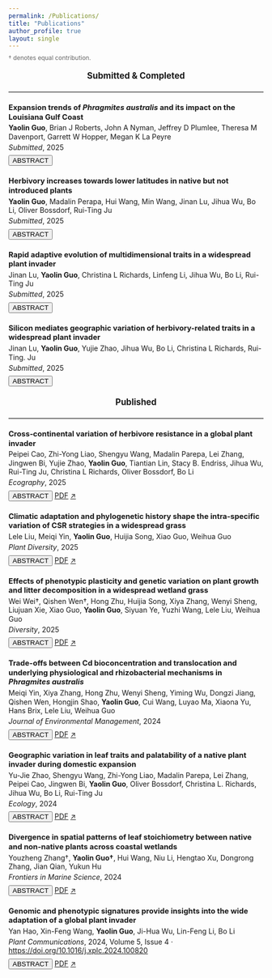 ```yaml
---
permalink: /Publications/
title: "Publications"
author_profile: true
layout: single
---
```



<p style="font-size: 0.85em; color: #666; margin-top: -0.5em; margin-bottom: 1.5em;">
  † denotes equal contribution.
</p>


<div style="text-align: center; font-weight: bold; font-size: 1.2em; margin-top: 1em; margin-bottom: 0.8em;">
  Submitted &amp; Completed
</div>


<hr style="border: none; border-top: 1px solid #ccc; margin: 1.5em 0;" />


<div style="line-height: 1.25; margin-bottom: 1.5em;">
  <p style="font-weight: bold; font-size: 1.05em; margin: 0;">
    Expansion trends of <em>Phragmites australis</em> and its impact on the Louisiana Gulf Coast
  </p>
  <p style="margin: 0.25em 0 0 0;">
    <strong>Yaolin Guo</strong>, Brian J Roberts, John A Nyman, Jeffrey D Plumlee, Theresa M Davenport, Garrett W Hopper, Megan K La Peyre
  </p>
  <p style="margin: 0.25em 0 0 0;">
    <em>Submitted</em>, 2025
  </p>
  <div style="margin: 0.5em 0;">
    <button class="btn toggle-abstract">ABSTRACT</button>
  </div>
  <div class="abstract-box" style="display: none; font-size: 0.90em;">
  Invasive plant species pose substantial threats to ecosystem integrity by disrupting ecosystem processes, reducing biodiversity and complicating restoration and management efforts. Non-native lineages of <em>Phragmites australis</em> are invasive in wetlands across parts of North America, causing declines in the diversity of native wetland plants and disrupting biogeochemical cycles. Despite recognition of these effects, substantial knowledge gaps remain regarding the spatiotemporal dynamics, environmental drivers, and consequences for native communities of <em>Phragmites</em> expansion. Here, long-term data from the Louisiana Coastwide Reference Monitoring System (CRMS), collected from 2006 to 2023 and spanning 390 sites across nine coastal basins, were examined to characterize the spatiotemporal dynamics of <em>Phragmites</em> cover and expansion rates, along with associated changes in co-occurring native plant species and soil properties. Louisiana has supported non-invasive genotypes of <em>Phragmites</em> for over a century and the invasive European lineage since ~2000. However, the CRMS dataset does not distinguish among these genotypes. Thus, we analyze <em>Phragmites</em> expansion at the species-level, acknowledging that future studies distinguishing genotype-specific dynamics would be informative. <em>Phragmites</em> dynamics varied markedly among basins over the study period: <em>Phragmites</em> cover decreased in the Mississippi River Delta (initially >25%), whereas the Calcasieu-Sabine, Mermentau, Teche-Vermilion and Terrebonne basins, each starting with <5% cover, exhibited positive expansion rates. The remaining four basins maintained low and stable <em>Phragmites</em> cover (<5%) over the study period. In basins with positive expansion rates, <em>Phragmites</em> cover was associated with a decrease in native species cover. Overall, <em>Phragmites</em> expansion were positively associated with nutrient-rich and acidic soils and elevated salinity, highlighting key environmental factors that could inform targeted management to prevent or mitigate its expansion. The magnitude and pattern of <em>Phragmites</em> spread differed across Louisiana’s coastal basins, partially explained by differing hydrological regimes, including sediment and nutrient inputs, and water-level fluctuations. While <em>Phragmites</em> cover remains low in most basins (<10%), ongoing expansion could disrupt native communities and critical ecosystem functions, highlighting the potential value of developing basin-specific strategies to maintain and enhance wetland resilience and ecosystem services. Our basin-level framework provides a transferable template for targeted monitoring and adaptive management of <em>Phragmites</em> in other estuarine and deltaic systems.
  </div>
</div>


<div style="line-height: 1.25; margin-bottom: 1.5em;">
  <p style="font-weight: bold; font-size: 1.05em; margin: 0;">
    Herbivory increases towards lower latitudes in native but not introduced plants
  </p>
  <p style="margin: 0.25em 0 0 0;">
    <strong>Yaolin Guo</strong>, Madalin Perapa, Hui Wang, Min Wang, Jinan Lu, Jihua Wu, Bo Li, Oliver Bossdorf, Rui-Ting Ju
  </p>
  <p style="margin: 0.25em 0 0 0;">
    <em>Submitted</em>, 2025
  </p>
  <div style="margin: 0.5em 0;">
    <button class="btn toggle-abstract">ABSTRACT</button>
  </div>
  <div class="abstract-box" style="display: none; font-size: 0.90em;">
    A well-established idea in plant macroecology is that the intensity of herbivory increases towards lower latitudes. However, this pattern may only be true for native plants, whereas non-native plants might not show such latitudinal cline because of their disequilibrium, and delayed coevolution, with the native herbivores. To test this hypothesis, we extracted 10,860 herbivory observations globally, and derived 709 effect sizes describing latitudinal gradients of herbivory with native and non-native plant species. We indeed found a significant overall increase in herbivory intensity at lower latitudes for native plants, but not for non-native plants. We also found that these contrasting patterns were associated with differences in climatic factors and herbivore guilds but not phylogenetic differences. Our meta-analysis confirms a fundamental difference in the macroecology of herbivory between native and non-native plants, underscoring the critical role of biogeographic context in shaping latitudinal herbivory dynamics.
  </div>
</div>


<div style="line-height: 1.25; margin-bottom: 1.5em;">
  <p style="font-weight: bold; font-size: 1.05em; margin: 0;">
    Rapid adaptive evolution of multidimensional traits in a widespread plant invader
  </p>
  <p style="margin: 0.25em 0 0 0;">
    Jinan Lu, <strong>Yaolin Guo</strong>, Christina L Richards, Linfeng Li, Jihua Wu, Bo Li, Rui-Ting Ju
  </p>
  <p style="margin: 0.25em 0 0 0;">
    <em>Submitted</em>, 2025
  </p>
  <div style="margin: 0.5em 0;">
    <button class="btn toggle-abstract">ABSTRACT</button>
  </div>
  <div class="abstract-box" style="display: none; font-size: 0.90em;">
    Rapid evolution contributes to plant invasion success. Few studies have considered the coevolution of multidimensional traits of growth/reproduction and defense simultaneously across large geographic scales in invasive plants. We compared multiple traits related to growth, fecundity, and defense against generalist herbivores in 85 genetic families of the widespread invasive plant <em>Spartina alterniflora</em> collected from native (US, 27.70°N–34.73°N) and introduced (China, 20.90°N–39.04°N) ranges. Based on trait measures, we conducted complementary analyses including syndrome clustering, selection analysis, and testing for trait–climate relationships. Of 18 tested variables, ten revealed genetic-based differences between native and introduced ranges, and nine exhibited latitudinal clines within the introduced range. Introduced families exhibited superior syndromes with greater growth, fecundity, and defense, which were linked to provenance climates and could enhance plant competitiveness and spread. We conclude that within only 40 years since its introduction to China, <em>Spartina</em> has evolved an integrated ecological strategy to enhance invasiveness under climate selective pressure. Our study underscores the importance of considering multivariate traits to understand plant invasion success.
  </div>
</div>


<div style="line-height: 1.25; margin-bottom: 1.5em;">
  <p style="font-weight: bold; font-size: 1.05em; margin: 0;">
    Silicon mediates geographic variation of herbivory-related traits in a widespread plant invader
  </p>
  <p style="margin: 0.25em 0 0 0;">
    Jinan Lu, <strong>Yaolin Guo</strong>, Yujie Zhao, Jihua Wu, Bo Li, Christina L Richards, Rui-Ting. Ju
  </p>
  <p style="margin: 0.25em 0 0 0;">
    <em>Submitted</em>, 2025
  </p>
  <div style="margin: 0.5em 0;">
    <button class="btn toggle-abstract">ABSTRACT</button>
  </div>
  <div class="abstract-box" style="display: none; font-size: 0.90em;">
    Silicon, the Earth’s second most abundant element, affects plant defenses across large geographic scales, which is an interesting yet mostly unexplored issue in non-native species. We investigated silicon-mediated variation in defensive/nutritional traits and palatability to generalist herbivores in 16 geographic populations of the invasive grass <em>Spartina alterniflora</em> collected from native and introduced ranges. We found that silicon supplementation generally increased silicon accumulation in <em>Spartina</em> leaves, enhanced their physical/chemical defenses, and reduced nutritional quality, ultimately impeding the growth of generalists. Introduced populations, independent of silicon treatments, had significantly higher silicon content in leaves than native populations. However, silicon supplementation increased more leaf silicon in low-latitude introduced populations than in high-latitude ones. Moreover, the mechanisms of silicon accumulation affecting generalists differed between provenances: enhancing chemical defenses in native populations, but improving structural or chemical defenses in introduced ones. These results suggest a rapid evolution of silicon-mediated defense strategies in introduced populations. Our findings highlight how non-native plants utilize silicon to enhance defenses and underscore the importance of metalloid defenses in invasion success.
  </div>
</div>





<div style="text-align: center; font-weight: bold; font-size: 1.2em; margin-top: 1em; margin-bottom: 0.8em;">
  Published
</div>


<hr style="border: none; border-top: 1px solid #ccc; margin: 1.5em 0;" />


<div style="line-height: 1.25; margin-bottom: 1.5em;">
  <p style="font-weight: bold; font-size: 1.05em; margin: 0;">
    Cross‐continental variation of herbivore resistance in a global plant invader
  </p>
  <p style="margin: 0.25em 0 0 0;">
    Peipei Cao, Zhi-Yong Liao, Shengyu Wang, Madalin Parepa, Lei Zhang, Jingwen Bi, Yujie Zhao, <strong>Yaolin Guo</strong>, Tiantian Lin, Stacy B. Endriss, Jihua Wu, Rui-Ting Ju, Christina L Richards, Oliver Bossdorf, Bo Li
  </p>
  <p style="margin: 0.25em 0 0 0;">
    <em>Ecography</em>, 2025
  </p>
  <div style="margin: 0.5em 0;">
    <button class="btn toggle-abstract">ABSTRACT</button>
    <a href="/assets/papers/Cao2025_Ecography.pdf" class="btn" target="_blank">PDF</a>
    <a href="https://doi.org/10.1111/ecog.07569" class="btn" target="_blank">↗</a>
  </div>
  <div class="abstract-box" style="display: none; font-size: 0.90em;">
    While successful plant invasions often occur in novel environments, invasive species usually occupy broad niches within their native and introduced ranges. A better understanding of the process of invasion therefore requires a wide sampling of ranges, and a good knowledge of introduction history. We tested for differentiation in herbivore resistance among 128 introduced (European, North American) and native (Chinese, Japanese) populations of the invasive Japanese knotweed <em>Reynoutria japonica</em> in two common gardens in the native range: one in Shanghai and the other in Yunnan. In both gardens, we found that herbivore resistance of plants from introduced populations differed from that of native populations in China but not from native populations in Japan, the putative source of introduction. Compared to native Chinese populations, plants from native Japanese populations and introduced European and North American populations had thicker leaves in both common gardens, and a lower C:N ratio but higher flavonoids content in the Shanghai garden. Variation in herbivore resistance was more strongly associated with climate of collecting sites for populations from the native range than for those from introduced ranges. Our results support the hypothesis that introduction of particularly resistant plants from Japan may have played a key role in driving biogeographic variation in herbivore resistance. Our study highlights the importance of understanding introduction history to interpret the biogeographic divergence of global plant invaders.
  </div>
</div>


<div style="line-height: 1.25; margin-bottom: 1.5em;">
  <p style="font-weight: bold; font-size: 1.05em; margin: 0;">
    Climatic adaptation and phylogenetic history shape the intra-specific variation of CSR strategies in a widespread grass
  </p>
  <p style="margin: 0.25em 0 0 0;">
    Lele Liu, Meiqi Yin, <strong>Yaolin Guo</strong>, Huijia Song, Xiao Guo, Weihua Guo
  </p>
  <p style="margin: 0.25em 0 0 0;">
    <em>Plant Diversity</em>, 2025
  </p>
  <div style="margin: 0.5em 0;">
    <button class="btn toggle-abstract">ABSTRACT</button>
    <a href="/assets/papers/Liu2025_PlantDiversity.pdf" class="btn" target="_blank">PDF</a>
    <a href="https://doi.org/10.1016/j.pld.2025.06.001" class="btn" target="_blank">↗</a>
  </div>
  <div class="abstract-box" style="display: none; font-size: 0.90em;">
    The competitor, stress tolerator, and ruderal strategy (CSR) framework has been widely applied to explain ecological processes across species. However, its utility in revealing intra-specific trade-offs and genetic adaptation to climate remains unclear. In this study, we examined whether the CSR strategy estimated by leaf traits can identify adaptations to climate in the common reed <em>Phragmites australis</em>. For this purpose, we integrated functional trait data from field surveys and a three-year common garden experiment to compare CSR scores between two typical populations of <em>P. australis</em> from western and eastern China. We further assessed the associations of CSR scores with latitude, bioclimatic factors, and phylogeographical sources using a global dataset including two invaded lineages in North America. We found that competitor scores were positively correlated with latitude, whereas stress tolerator scores were negatively correlated. Competitor scores were positively correlated with bioclimatic factors, even when controlling for phylogeny. All CSR scores displayed significant phylogenetic signals, with the invasive lineage in the higher latitudes (haplotype M) exhibiting higher stress tolerator scores than the native lineage. Differences in competitor and stress tolerator scores between western and eastern Chinese populations of <em>P. australis</em> were consistent across field and common garden experiments. Although intra-species variation in CSR strategy may be influenced by phylogenetic history, our finding that CSR strategy in <em>P. australis</em> populations is correlated with latitude suggests these plants have adapted to local climates along a latitudinal gradient.
  </div>
</div>


<div style="line-height: 1.25; margin-bottom: 1.5em;">
  <p style="font-weight: bold; font-size: 1.05em; margin: 0;">
    Effects of phenotypic plasticity and genetic variation on plant growth and litter decomposition in a widespread wetland grass
  </p>
  <p style="margin: 0.25em 0 0 0;">
    Wei Wei†, Qishen Wen†, Hong Zhu, Huijia Song, Xiya Zhang, Wenyi Sheng, Liujuan Xie, Xiao Guo, <strong>Yaolin Guo</strong>, Siyuan Ye, Yuzhi Wang, Lele Liu, Weihua Guo
  </p>
  <p style="margin: 0.25em 0 0 0;">
    <em>Diversity</em>, 2025
  </p>
  <div style="margin: 0.5em 0;">
    <button class="btn toggle-abstract">ABSTRACT</button>
    <a href="/assets/papers/Wei2025_Diversity.pdf" class="btn" target="_blank">PDF</a>
    <a href="https://doi.org/10.3390/d17040282" class="btn" target="_blank">↗</a>
  </div>
  <div class="abstract-box" style="display: none; font-size: 0.90em;">
    Wetlands are vital ecosystems that provide diverse ecological services, including water purification, flood regulation, and carbon sequestration. The diversity and adaptability of wetland plant species underpin these functions. <em>Phragmites australis</em>, a globally widespread wetland grass, exhibits strong intraspecific variation across environmental gradients. While both phenotypic plasticity and genetic variation are known to drive plant adaptation, their relative importance in mediating growth and litter decomposition remains debated. Here, we examined growth and litter traits in two haplotypes of <em>P. australis</em> using common garden experiments and field sampling in eastern China. Leaf litter was collected from two provinces and used in microcosm decomposition experiments. Growth environment (common garden) significantly influenced shoot size, stoichiometric traits (leaf N and P), and decomposition rates. Leaf litter from the higher-latitude Liaoning province had higher nitrogen content than that from the lower-latitude Shandong province. Litter N and P concentrations were the main drivers of decomposition across 180 days. However, we found no significant effect of genetic lineage on these traits. While genotype origin climate correlated with growth traits, it did not influence decomposition-related variables. These findings suggest that phenotypic plasticity, rather than genetic differentiation, is the primary mechanism enabling <em>P. australis</em> to adapt to variable environments in eastern China—highlighting the importance of local conditions over genotype in wetland management and resilience planning.
  </div>
</div>


<div style="line-height: 1.25; margin-bottom: 1.5em;">
  <p style="font-weight: bold; font-size: 1.05em; margin: 0;">
    Trade-offs between Cd bioconcentration and translocation and underlying physiological and rhizobacterial mechanisms in <em>Phragmites australis</em>
  </p>
  <p style="margin: 0.25em 0 0 0;">
    Meiqi Yin, Xiya Zhang, Hong Zhu, Wenyi Sheng, Yiming Wu, Dongzi Jiang, Qishen Wen, Hongjin Shao, <strong>Yaolin Guo</strong>, Cui Wang, Luyao Ma, Xiaona Yu, Hans Brix, Lele Liu, Weihua Guo
  </p>
  <p style="margin: 0.25em 0 0 0;">
    <em>Journal of Environmental Management</em>, 2024
  </p>
  <div style="margin: 0.5em 0;">
    <button class="btn toggle-abstract">ABSTRACT</button>
    <a href="/assets/papers/Yin2024_JEnvMan.pdf" class="btn" target="_blank">PDF</a>
    <a href="https://doi.org/10.1016/j.jenvman.2024.123291" class="btn" target="_blank">↗</a>
  </div>
  <div class="abstract-box" style="display: none; font-size: 0.90em;">
    Cadmium (Cd) pollution poses a significant threat to wetland ecosystems. <em>Phragmites australis</em>, a species with intraspecific ploidy diversity, is commonly used in constructed wetlands for pollution remediation. However, little is known about how the ploidy variation of <em>P. australis</em> influences the phytoremediation processes via physiological and rhizosphere regulations. Here, we used <em>P. australis</em> from two major lineages in China (i.e., tetraploid lineage O and octoploid lineage P) and applied three Cd treatments (control, low Cd concentration, and high Cd concentration). We found that the lineage O had a bioconcentration factor of Cd approximately 40% higher than that of the lineage P. The translocation factor of the lineage P was about 300% higher than that of the lineage O. These suggest that the lower ploidy lineage exhibited a greater capacity to absorb Cd from the environment into the underground part compared to the higher ploidy lineage, and the higher ploidy lineage demonstrated a superior ability in transferring Cd from the underground to the aboveground part. The advanced transpiration system in the higher ploidy lineage can contribute to its enhanced ability to translocate Cd, as the translocation factor of Cd was significantly correlated with the base shoot diameter and the transpiration rate, both notably higher in the lineage P. The rhizobacterial community associated with the lineage P displayed a more intense response to Cd, characterized by an increase in both the diversity of the community and the number of varied bacterial functions following the addition of Cd. Our study offers profound insights into the ecological consequences of intraspecific polyploidization and the application of intraspecific ploidy variation in environmental management and wetland restoration.
  </div>
</div>


<div style="line-height: 1.25; margin-bottom: 1.5em;">
  <p style="font-weight: bold; font-size: 1.05em; margin: 0;">
    Geographic variation in leaf traits and palatability of a native plant invader during domestic expansion
  </p>
  <p style="margin: 0.25em 0 0 0;">
    Yu-Jie Zhao, Shengyu Wang, Zhi-Yong Liao, Madalin Parepa, Lei Zhang, Peipei Cao, Jingwen Bi, <strong>Yaolin Guo</strong>, Oliver Bossdorf, Christina L. Richards, Jihua Wu, Bo Li, Rui-Ting Ju
  </p>
  <p style="margin: 0.25em 0 0 0;">
    <em>Ecology</em>, 2024
  </p>
  <div style="margin: 0.5em 0;">
    <button class="btn toggle-abstract">ABSTRACT</button>
    <a href="/assets/papers/Zhao2024_Ecology.pdf" class="btn" target="_blank">PDF</a>
    <a href="https://doi.org/10.1002/ecy.4425" class="btn" target="_blank">↗</a>
  </div>
  <div class="abstract-box" style="display: none; font-size: 0.90em;">
    Like alien plant invasion, range expansion of native plants may threaten biodiversity and economies, rendering them native invaders. Variation in abiotic and biotic conditions across a large geographic scale greatly affects variation in traits and interactions with herbivores of native plant invaders, which is an interesting yet mostly unexplored issue. We used a common garden experiment to compare defensive/nutritional traits and palatability to generalist herbivores of 20 native (23.64° N–30.18° N) and introduced range (31.58° N–36.87° N) populations of <em>Reynoutria japonica</em>, which is a native invader following range expansion in China. We analyzed the relationships among herbivore pressure, climate, plant chloroplast haplotypes, leaf traits, and herbivore performance. Of the 16 variables tested, we observed range differences in 11 variables and latitudinal clines in nine variables. In general, herbivores performed better on the introduced plants than on the native plants, and better on the high-latitude plants than on the low-latitude plants within the introduced populations. Three key traits (leaf thickness, specific leaf area, and carbon-to-nitrogen [C:N] ratio) determined palatability to herbivores and were significantly associated with temperature and/or precipitation of plant provenance as well as with plant haplotypes but not with herbivore pressure. Our results revealed a causal sequence from plant-range-based environmental forces and genetic context to plant quality and palatability to herbivores in <em>R. japonica</em>. These findings suggest a post-introduction evolution of <em>R. japonica</em>, which may partly explain the colonization success of this important native, but invasive plant.
  </div>
</div>


<div style="line-height: 1.25; margin-bottom: 1.5em;">
  <p style="font-weight: bold; font-size: 1.05em; margin: 0;">
    Divergence in spatial patterns of leaf stoichiometry between native and non-native plants across coastal wetlands
  </p>
  <p style="margin: 0.25em 0 0 0;">
    Youzheng Zhang†, <strong>Yaolin Guo†</strong>, Hui Wang, Niu Li, Hengtao Xu, Dongrong Zhang, Jian Qian, Yukun Hu
  </p>
  <p style="margin: 0.25em 0 0 0;">
    <em>Frontiers in Marine Science</em>, 2024
  </p>
  <div style="margin: 0.5em 0;">
    <button class="btn toggle-abstract">ABSTRACT</button>
    <a href="/assets/papers/Zhang2024_Frontiers.pdf" class="btn" target="_blank">PDF</a>
    <a href="https://doi.org/10.3389/fmars.2024.1425587" class="btn" target="_blank">↗</a>
  </div>
  <div class="abstract-box" style="display: none; font-size: 0.90em;">
    The spatial pattern of leaf stoichiometry is critical in predicting plant palatability and ecosystem productivity and nutrient cycling rates and thus is a major focus of community ecological research. Coastal wetlands as vital blue carbon ecosystems, with high possibility to be vulnerable to plant invasion, studies focused on stoichiometry and its pattern are important to unveil the elements cycling process. However, previous studies have mainly focused on stoichiometry in terrestrial ecosystems, there are few studies conducted on coastal wetland ecosystems, especially the studies that compare leaf stoichiometry between native and non-native plants in coastal wetlands. In this study, we compared the latitudinal patterns of leaf nutrient contents and their stoichiometric ratios between native and non-native plant species across coastal wetland ecosystems and investigated whether leaf stoichiometric patterns were driven by climatic factors. We used a compiled global data set of 954 records to conduct a systematic meta-analysis. The results showed that there were significant differences in latitudinal patterns of leaf carbon (C) and nitrogen (N) contents and C:N ratio between native and non-native species, as well as significant differences in leaf C, N, and phosphorus (P) contents. For native species, we found significant latitudinal patterns in leaf C, N, and P contents and C:N and C:P ratios, whereas for non-native species, we found significant latitudinal patterns in leaf N content and C:P and N:P ratios. Mean annual temperature of the data collection site was a significant predictor of leaf stoichiometry of native plants but only of leaf N content and C:P ratio of non-native plants. Thus, we demonstrated spatial heterogeneity in leaf stoichiometries between native and non-native plants in coastal wetlands, indicating that such differences should be emphasized in future biogeochemical models and plant-herbivore interaction studies owing to the important role of wetland plants in global C, N, and P cycles. Our findings increase understanding of plant-related nutrient and elements cycling in coastal wetlands, as well as improve predictions of plant growth rates and vegetation productivity across large scales under plant invasion scenarios.
  </div>
</div>


<div style="line-height: 1.25; margin-bottom: 1.5em;">
  <p style="font-weight: bold; font-size: 1.05em; margin: 0;">
    Genomic and phenotypic signatures provide insights into the wide adaptation of a global plant invader
  </p>
  <p style="margin: 0.25em 0 0 0;">
    Yan Hao, Xin-Feng Wang, <strong>Yaolin Guo</strong>, Ji-Hua Wu, Lin-Feng Li, Bo Li
  </p>
  <p style="margin: 0.25em 0 0 0;">
    <em>Plant Communications</em>, 2024, Volume 5, Issue 4 · <a href="https://doi.org/10.1016/j.xplc.2024.100820" target="_blank">https://doi.org/10.1016/j.xplc.2024.100820</a>
  </p>
  <div style="margin: 0.5em 0;">
    <button class="btn toggle-abstract">ABSTRACT</button>
    <a href="/assets/papers/Hao2024_PlantComms.pdf" class="btn" target="_blank">PDF</a>
    <a href="https://doi.org/10.1016/j.xplc.2024.100820" class="btn" target="_blank">↗</a>
  </div>
  <div class="abstract-box" style="display: none; font-size: 0.90em;">
    Invasive alien species are primary drivers of biodiversity loss and species extinction. Smooth cordgrass (<em>Spartina alterniflora</em>) is one of the most aggressive invasive plants in coastal ecosystems around the world. However, the genomic bases and evolutionary mechanisms underlying its invasion success have remained largely unknown. Here, we assembled a chromosome-level reference genome and performed phenotypic and population genomic analyses between native US and introduced Chinese populations. Our phenotypic comparisons showed that introduced Chinese populations have evolved competitive traits, such as early flowering time and greater plant biomass, during secondary introductions along China’s coast. Population genomic and transcriptomic inferences revealed distinct evolutionary trajectories of low- and high-latitude Chinese populations. In particular, genetic mixture among different source populations, together with independent natural selection acting on distinct target genes, may have resulted in high genome dynamics of the introduced Chinese populations. Our study provides novel phenotypic and genomic evidence showing how <em>Spartina alterniflora</em> rapidly adapts to variable environmental conditions in its introduced ranges. Moreover, candidate genes related to flowering time, fast growth, and stress tolerance (i.e., salinity and submergence) provide valuable genetic resources for future improvement of cereal crops.
  </div>
</div>


<script>
  document.addEventListener("DOMContentLoaded", function () {
    document.querySelectorAll(".toggle-abstract").forEach(function (button) {
      button.addEventListener("click", function () {
        var abstractBox = button.parentElement.nextElementSibling;
        if (abstractBox.style.display === "none" || abstractBox.style.display === "") {
          abstractBox.style.display = "block";
        } else {
          abstractBox.style.display = "none";
        }
      });
    });
  });
</script>
